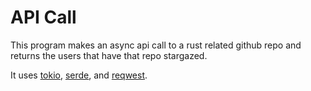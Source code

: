 # API Call


This program makes an async api call to a rust related github repo and returns the users that have that repo stargazed.

It uses [tokio](https://tokio.rs/), [serde](https://serde.rs/), and [reqwest](https://docs.rs/reqwest/latest/reqwest/).
